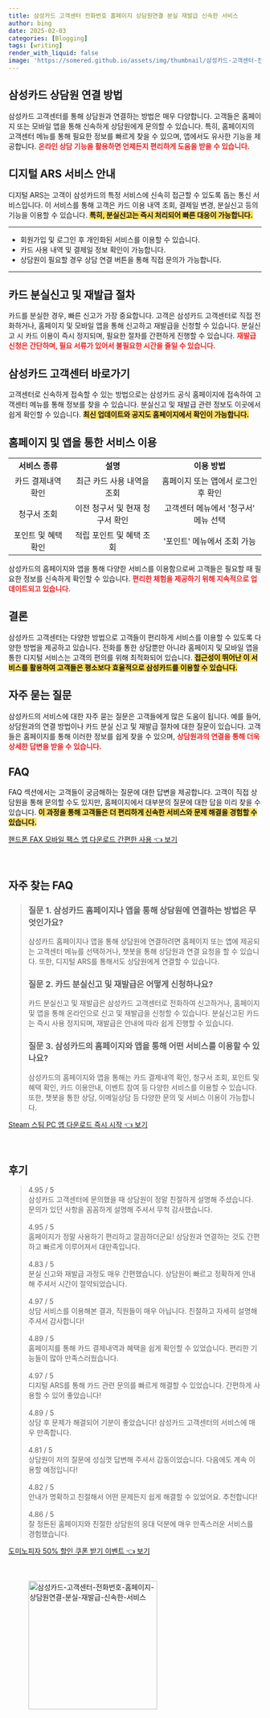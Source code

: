 ```yaml
---
title: 삼성카드 고객센터 전화번호 홈페이지 상담원연결 분실 재발급 신속한 서비스
author: bing
date: 2025-02-03
categories: [Blogging]
tags: [writing]
render_with_liquid: false
image: 'https://somered.github.io/assets/img/thumbnail/삼성카드-고객센터-전화번호-홈페이지-상담원연결-분실-재발급-신속한-서비스.webp'
---
```



<h2 id='삼성카드_상담원_연결'>삼성카드 상담원 연결 방법</h2>

<p>삼성카드 고객센터를 통해 상담원과 연결하는 방법은 매우 다양합니다. 고객들은 홈페이지 또는 모바일 앱을 통해 신속하게 상담원에게 문의할 수 있습니다. 특히, 홈페이지의 고객센터 메뉴를 통해 필요한 정보를 빠르게 찾을 수 있으며, 앱에서도 유사한 기능을 제공합니다. <b><span style="color: #ee2323;">온라인 상담 기능을 활용하면 언제든지 편리하게 도움을 받을 수 있습니다.</span></b></p>

<h2 id='디지털_ARS_서비스'>디지털 ARS 서비스 안내</h2>

<p>디지털 ARS는 고객이 삼성카드의 특정 서비스에 신속히 접근할 수 있도록 돕는 통신 서비스입니다. 이 서비스를 통해 고객은 카드 이용 내역 조회, 결제일 변경, 분실신고 등의 기능을 이용할 수 있습니다. <b><span style="background-color: #ffe066;">특히, 분실신고는 즉시 처리되어 빠른 대응이 가능합니다.</span></b></p>

<hr />

<ul>
    <li>회원가입 및 로그인 후 개인화된 서비스를 이용할 수 있습니다.</li>
    <li>카드 사용 내역 및 결제일 정보 확인이 가능합니다.</li>
    <li>상담원이 필요할 경우 상담 연결 버튼을 통해 직접 문의가 가능합니다.</li>
</ul>

<hr />

<h2 id='카드_분실신고_및_재발급'>카드 분실신고 및 재발급 절차</h2>

<p>카드를 분실한 경우, 빠른 신고가 가장 중요합니다. 고객은 삼성카드 고객센터로 직접 전화하거나, 홈페이지 및 모바일 앱을 통해 신고하고 재발급을 신청할 수 있습니다. 분실신고 시 카드 이용이 즉시 정지되며, 필요한 절차를 간편하게 진행할 수 있습니다. <b><span style="color: #ee2323;">재발급 신청은 간단하며, 필요 서류가 있어서 불필요한 시간을 줄일 수 있습니다.</span></b></p>

<h2 id='삼성카드_고객센터_바로가기'>삼성카드 고객센터 바로가기</h2>

<p>고객센터로 신속하게 접속할 수 있는 방법으로는 삼성카드 공식 홈페이지에 접속하여 고객센터 메뉴를 통해 정보를 찾을 수 있습니다. 분실신고 및 재발급 관련 정보도 이곳에서 쉽게 확인할 수 있습니다. <b><span style="background-color: #ffe066;">최신 업데이트와 공지도 홈페이지에서 확인이 가능합니다.</span></b></p>

<h2 id='홈페이지_및_앱_서비스_이용'>홈페이지 및 앱을 통한 서비스 이용</h2>

<table>
    <tr>
        <td style="text-align: center; height: 17px;"><b>서비스 종류</b></td>
        <td style="text-align: center; height: 17px;"><b>설명</b></td>
        <td style="text-align: center; height: 17px;"><b>이용 방법</b></td>
    </tr>
    <tr>
        <td style="text-align: center; height: 17px;">카드 결제내역 확인</td>
        <td style="text-align: center; height: 17px;">최근 카드 사용 내역을 조회</td>
        <td style="text-align: center; height: 17px;">홈페이지 또는 앱에서 로그인 후 확인</td>
    </tr>
    <tr>
        <td style="text-align: center; height: 17px;">청구서 조회</td>
        <td style="text-align: center; height: 17px;">이전 청구서 및 현재 청구서 확인</td>
        <td style="text-align: center; height: 17px;">고객센터 메뉴에서 '청구서' 메뉴 선택</td>
    </tr>
    <tr>
        <td style="text-align: center; height: 17px;">포인트 및 혜택 확인</td>
        <td style="text-align: center; height: 17px;">적립 포인트 및 혜택 조회</td>
        <td style="text-align: center; height: 17px;">'포인트' 메뉴에서 조회 가능</td>
    </tr>
</table>

<p>삼성카드의 홈페이지와 앱을 통해 다양한 서비스를 이용함으로써 고객들은 필요할 때 필요한 정보를 신속하게 확인할 수 있습니다. <b><span style="color: #ee2323;">편리한 체험을 제공하기 위해 지속적으로 업데이트되고 있습니다.</span></b></p>

<h2 id='결론'>결론</h2>

<p>삼성카드 고객센터는 다양한 방법으로 고객들이 편리하게 서비스를 이용할 수 있도록 다양한 방법을 제공하고 있습니다. 전화를 통한 상담뿐만 아니라 홈페이지 및 모바일 앱을 통한 디지털 서비스는 고객의 편의를 위해 최적화되어 있습니다. <b><span style="background-color: #ffe066;">접근성이 뛰어난 이 서비스를 활용하여 고객들은 평소보다 효율적으로 삼성카드를 이용할 수 있습니다.</span></b></p>

<h2 id='자주_묻는_질문'>자주 묻는 질문</h2>

<p>삼성카드의 서비스에 대한 자주 묻는 질문은 고객들에게 많은 도움이 됩니다. 예를 들어, 상담원과의 연결 방법이나 카드 분실 신고 및 재발급 절차에 대한 질문이 있습니다. 고객들은 홈페이지를 통해 이러한 정보를 쉽게 찾을 수 있으며, <b><span style="color: #ee2323;">상담원과의 연결을 통해 더욱 상세한 답변을 받을 수 있습니다.</span></b></p>

<h2 id='FAQ'>FAQ</h2>

<p>FAQ 섹션에서는 고객들이 궁금해하는 질문에 대한 답변을 제공합니다. 고객이 직접 상담원을 통해 문의할 수도 있지만, 홈페이지에서 대부분의 질문에 대한 답을 미리 찾을 수 있습니다. <b><span style="background-color: #ffe066;">이 과정을 통해 고객들은 더 편리하게 신속한 서비스와 문제 해결을 경험할 수 있습니다.</span></b></p>


<p><a class="click-button" title="핸드폰 FAX 모바일 팩스 앱 다운로드 간편한 사용" href="https://somered.github.io/posts/%ED%95%B8%EB%93%9C%ED%8F%B0-FAX-%EB%AA%A8%EB%B0%94%EC%9D%BC-%ED%8C%A9%EC%8A%A4-%EC%95%B1-%EB%8B%A4%EC%9A%B4%EB%A1%9C%EB%93%9C-%EA%B0%84%ED%8E%B8%ED%95%9C-%EC%82%AC%EC%9A%A9/" rel="dofollow">핸드폰 FAX 모바일 팩스 앱 다운로드 간편한 사용 👈 보기</a></p><br>
<h2 id='자주_찾는_FAQ'>자주 찾는 FAQ</h2>
<div itemscope="" itemtype="https://schema.org/FAQPage"> 
<blockquote> 
<div itemscope="" itemprop="mainEntity" itemtype="https://schema.org/Question"> 
<h3 itemprop="name">질문 1. 삼성카드 홈페이지나 앱을 통해 상담원에 연결하는 방법은 무엇인가요?</h3> 
<div itemscope="" itemprop="acceptedAnswer" itemtype="https://schema.org/Answer"> 
<span itemprop="text"> 
<p>삼성카드 홈페이지나 앱을 통해 상담원에 연결하려면 홈페이지 또는 앱에 제공되는 고객센터 메뉴를 선택하거나, 챗봇을 통해 상담원과 연결 요청을 할 수 있습니다. 또한, 디지털 ARS를 통해서도 상담원에게 연결할 수 있습니다.</p> 
</span> 
</div> 
</div> 
<div itemscope="" itemprop="mainEntity" itemtype="https://schema.org/Question"> 
<h3 itemprop="name">질문 2. 카드 분실신고 및 재발급은 어떻게 신청하나요?</h3> 
<div itemscope="" itemprop="acceptedAnswer" itemtype="https://schema.org/Answer"> 
<span itemprop="text"> 
<p>카드 분실신고 및 재발급은 삼성카드 고객센터로 전화하여 신고하거나, 홈페이지 및 앱을 통해 온라인으로 신고 및 재발급을 신청할 수 있습니다. 분실신고된 카드는 즉시 사용 정지되며, 재발급은 안내에 따라 쉽게 진행할 수 있습니다.</p> 
</span> 
</div> 
</div> 
<div itemscope="" itemprop="mainEntity" itemtype="https://schema.org/Question"> 
<h3 itemprop="name">질문 3. 삼성카드의 홈페이지와 앱을 통해 어떤 서비스를 이용할 수 있나요?</h3> 
<div itemscope="" itemprop="acceptedAnswer" itemtype="https://schema.org/Answer"> 
<span itemprop="text"> 
<p>삼성카드의 홈페이지와 앱을 통해는 카드 결제내역 확인, 청구서 조회, 포인트 및 혜택 확인, 카드 이용안내, 이벤트 참여 등 다양한 서비스를 이용할 수 있습니다. 또한, 챗봇을 통한 상담, 이메일상담 등 다양한 문의 및 서비스 이용이 가능합니다.</p> 
</span> 
</div> 
</div> 
</blockquote> 
</div>
<p><a class="click-button" title="Steam 스팀 PC 앱 다운로드 즉시 시작" href="https://somered.github.io/posts/Steam-%EC%8A%A4%ED%8C%80-PC-%EC%95%B1-%EB%8B%A4%EC%9A%B4%EB%A1%9C%EB%93%9C-%EC%A6%89%EC%8B%9C-%EC%8B%9C%EC%9E%91/" rel="dofollow">Steam 스팀 PC 앱 다운로드 즉시 시작 👈 보기</a></p><br>
<h2 id='후기'>후기</h2>
<div itemscope itemtype="https://schema.org/Product">
  <blockquote>
  <div itemprop="review" itemscope itemtype="https://schema.org/Review">
      <div itemprop="reviewRating" itemscope itemtype="https://schema.org/Rating"> <span itemprop="ratingValue">4.95</span> / <span itemprop="bestRating">5</span> </div>
      <span itemprop="reviewBody">삼성카드 고객센터에 문의했을 때 상담원이 정말 친절하게 설명해 주셨습니다. 문의가 있던 사항을 꼼꼼하게 설명해 주셔서 무척 감사했습니다.</span>
  </div>
  <br>
  <div itemprop="review" itemscope itemtype="https://schema.org/Review">
      <div itemprop="reviewRating" itemscope itemtype="https://schema.org/Rating"> <span itemprop="ratingValue">4.95</span> / <span itemprop="bestRating">5</span> </div>
      <span itemprop="reviewBody">홈페이지가 정말 사용하기 편리하고 깔끔하더군요! 상담원과 연결하는 것도 간편하고 빠르게 이루어져서 대만족입니다.</span>
  </div>
  <br>
  <div itemprop="review" itemscope itemtype="https://schema.org/Review">
      <div itemprop="reviewRating" itemscope itemtype="https://schema.org/Rating"> <span itemprop="ratingValue">4.83</span> / <span itemprop="bestRating">5</span> </div>
      <span itemprop="reviewBody">분실 신고와 재발급 과정도 매우 간편했습니다. 상담원이 빠르고 정확하게 안내해 주셔서 시간이 절약되었습니다.</span>
  </div>
  <br>
  <div itemprop="review" itemscope itemtype="https://schema.org/Review">
      <div itemprop="reviewRating" itemscope itemtype="https://schema.org/Rating"> <span itemprop="ratingValue">4.97</span> / <span itemprop="bestRating">5</span> </div>
      <span itemprop="reviewBody">상담 서비스를 이용해본 결과, 직원들이 매우 아닙니다. 친절하고 자세히 설명해 주셔서 감사합니다!</span>
  </div>
  <br>
  <div itemprop="review" itemscope itemtype="https://schema.org/Review">
      <div itemprop="reviewRating" itemscope itemtype="https://schema.org/Rating"> <span itemprop="ratingValue">4.89</span> / <span itemprop="bestRating">5</span> </div>
      <span itemprop="reviewBody">홈페이지를 통해 카드 결제내역과 혜택을 쉽게 확인할 수 있었습니다. 편리한 기능들이 많아 만족스러웠습니다.</span>
  </div>
  <br>
  <div itemprop="review" itemscope itemtype="https://schema.org/Review">
      <div itemprop="reviewRating" itemscope itemtype="https://schema.org/Rating"> <span itemprop="ratingValue">4.97</span> / <span itemprop="bestRating">5</span> </div>
      <span itemprop="reviewBody">디지털 ARS를 통해 카드 관련 문의를 빠르게 해결할 수 있었습니다. 간편하게 사용할 수 있어 좋았습니다!</span>
  </div>
  <br>
  <div itemprop="review" itemscope itemtype="https://schema.org/Review">
      <div itemprop="reviewRating" itemscope itemtype="https://schema.org/Rating"> <span itemprop="ratingValue">4.89</span> / <span itemprop="bestRating">5</span> </div>
      <span itemprop="reviewBody">상담 후 문제가 해결되어 기분이 좋았습니다! 삼성카드 고객센터의 서비스에 매우 만족합니다.</span>
  </div>
  <br>
  <div itemprop="review" itemscope itemtype="https://schema.org/Review">
      <div itemprop="reviewRating" itemscope itemtype="https://schema.org/Rating"> <span itemprop="ratingValue">4.81</span> / <span itemprop="bestRating">5</span> </div>
      <span itemprop="reviewBody">상담원이 저의 질문에 성심껏 답변해 주셔서 감동이었습니다. 다음에도 계속 이용할 예정입니다!</span>
  </div>
  <br>
  <div itemprop="review" itemscope itemtype="https://schema.org/Review">
      <div itemprop="reviewRating" itemscope itemtype="https://schema.org/Rating"> <span itemprop="ratingValue">4.82</span> / <span itemprop="bestRating">5</span> </div>
      <span itemprop="reviewBody">안내가 명확하고 친절해서 어떤 문제든지 쉽게 해결할 수 있었어요. 추천합니다!</span>
  </div>
  <br>
  <div itemprop="review" itemscope itemtype="https://schema.org/Review">
      <div itemprop="reviewRating" itemscope itemtype="https://schema.org/Rating"> <span itemprop="ratingValue">4.86</span> / <span itemprop="bestRating">5</span> </div>
      <span itemprop="reviewBody">잘 정돈된 홈페이지와 친절한 상담원의 응대 덕분에 매우 만족스러운 서비스를 경험했습니다.</span>
  </div>
  </blockquote>
</div>
<p><a class="click-button" title="도미노피자 50% 할인 쿠폰 받기 이벤트" href="https://somered.github.io/posts/%EB%8F%84%EB%AF%B8%EB%85%B8%ED%94%BC%EC%9E%90-50-%ED%95%A0%EC%9D%B8-%EC%BF%A0%ED%8F%B0-%EB%B0%9B%EA%B8%B0-%EC%9D%B4%EB%B2%A4%ED%8A%B8/" rel="dofollow">도미노피자 50% 할인 쿠폰 받기 이벤트 👈 보기</a></p><br>
<figure class="image"><img src="https://somered.github.io/assets/img/thumbnail/삼성카드-고객센터-전화번호-홈페이지-상담원연결-분실-재발급-신속한-서비스.webp" alt="삼성카드-고객센터-전화번호-홈페이지-상담원연결-분실-재발급-신속한-서비스" width="256" height="256"></figure>